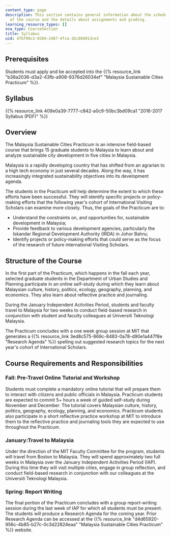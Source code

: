 ```yaml
---
content_type: page
description: This section contains general information about the schedule and goals
  of the course and the details about assignments and grading.
learning_resource_types: []
ocw_type: CourseSection
title: Syllabus
uid: 4fbf09c2-020d-2487-4fca-2bc866013ce3
---
```


Prerequisites
-------------

Students must apply and be accepted into the {{% resource_link "b38a2036-d3a2-43fb-a908-9376d26034ef" "Malaysia Sustainable Cities Practicum" %}}.

Syllabus
--------

{{% resource_link 409e0a39-7777-c842-a0c9-50bc3bd09ca1 "2016-2017 Syllabus (PDF)" %}}

Overview
--------

The Malaysia Sustainable Cities Practicum is an intensive field-based course that brings 15 graduate students to Malaysia to learn about and analyze sustainable city development in five cities in Malaysia.

Malaysia is a rapidly developing country that has shifted from an agrarian to a high tech economy in just several decades. Along the way, it has increasingly integrated sustainability objectives into its development agenda.

The students in the Practicum will help determine the extent to which these efforts have been successful. They will identify specific projects or policy-making efforts that the following year's cohort of International Visiting Scholars can examine more closely. Thus, the goals of the Practicum are to:

*   Understand the constraints on, and opportunities for, sustainable development in Malaysia;
*   Provide feedback to various development agencies, particularly the Iskandar Regional Development Authority (IRDA) in Johor Bahru;
*   Identify projects or policy-making efforts that could serve as the focus of the research of future international Visiting Scholars.

Structure of the Course
-----------------------

In the first part of the Practicum, which happens in the fall each year, selected graduate students in the Department of Urban Studies and Planning participate in an online self-study during which they learn about Malaysian culture, history, politics, ecology, geography, planning, and economics. They also learn about reflective practice and journaling.

During the January Independent Activities Period, students and faculty travel to Malaysia for two weeks to conduct field-based research in conjunction with student and faculty colleagues at Universiti Teknologi Malaysia. 

The Practicum concludes with a one week group session at MIT that generates a {{% resource_link 3ed8c575-869c-8483-0a78-d90e1a447f8e "Research Agenda" %}} spelling out suggested research topics for the next year's cohort of International Scholars.

Course Requirements and Responsibilities
----------------------------------------

### Fall: Pre-Travel Online Tutorial and Workshop

Students must complete a mandatory online tutorial that will prepare them to interact with citizens and public officials in Malaysia. Practicum students are expected to commit 5+ hours a week of guided self-study during November and December. The tutorial covers Malaysian culture, history, politics, geography, ecology, planning, and economics. Practicum students also participate in a short reflective practice workshop at MIT to introduce them to the reflective practice and journaling tools they are expected to use throughout the Practicum.

### January:Travel to Malaysia

Under the direction of the MIT Faculty Committee for the program, students will travel from Boston to Malaysia. They will spend approximately two full weeks in Malaysia over the January Independent Activities Period (IAP). During this time they will visit multiple cities, engage in group reflection, and conduct field-based research in conjunction with our colleagues at the Universiti Teknologi Malaysia.

### Spring: Report Writing

The final portion of the Practicum concludes with a group report-writing session during the last week of IAP for which all students must be present. The students will produce a Research Agenda for the coming year. Prior Research Agenda can be accessed at the {{% resource_link "d4d65920-956c-4b85-b27c-0c3d22824eaa" "Malaysia Sustainable Cities Practicum" %}} website.